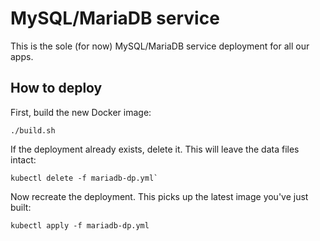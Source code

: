 # MySQL/MariaDB service

This is the sole (for now) MySQL/MariaDB service deployment for all our apps.



## How to deploy

First, build the new Docker image:
```
./build.sh
```

If the deployment already exists, delete it. This will leave the data files intact:
```
kubectl delete -f mariadb-dp.yml`
```

Now recreate the deployment. This picks up the latest image you've just built:
```
kubectl apply -f mariadb-dp.yml
```
